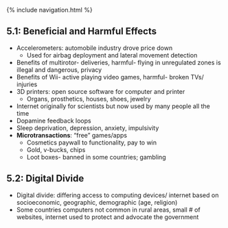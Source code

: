 {% include navigation.html %}
## 5.1: Beneficial and Harmful Effects
* Accelerometers: automobile industry drove price down
   * Used for airbag deployment and lateral movement detection
* Benefits of multirotor- deliveries, harmful- flying in unregulated zones is illegal and dangerous, privacy
* Benefits of Wii- active playing video games, harmful- broken TVs/ injuries
* 3D printers: open source software for computer and printer
   * Organs, prosthetics, houses, shoes, jewelry
* Internet originally for scientists but now used by many people all the time
* Dopamine feedback loops
* Sleep deprivation, depression, anxiety, impulsivity
* **Microtransactions**: “free” games/apps
   * Cosmetics paywall to functionality, pay to win
   * Gold, v-bucks, chips
   * Loot boxes- banned in some countries; gambling

## 5.2: Digital Divide
* Digital divide: differing access to computing devices/ internet based on socioeconomic, geographic, demographic (age, religion)
* Some countries computers not common in rural areas, small # of websites, internet used to protect and advocate the government
